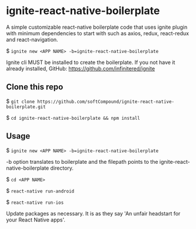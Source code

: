 # ignite-react-native-boilerplate
A simple customizable react-native boilerplate code that uses ignite plugin with minimum dependencies to start with such as axios, redux, react-redux and react-navigation.

$ ```ignite new <APP NAME> -b=ignite-react-native-boilerplate```

Ignite cli MUST be installed to create the boilerplate. If you not have it already installed, GitHub: https://github.com/infinitered/ignite

## Clone this repo
$ ```git clone https://github.com/softCompound/ignite-react-native-boilerplate.git```

$ ```cd ignite-react-native-boilerplate && npm install```
## Usage

$ ```ignite new <APP NAME> -b=ignite-react-native-boilerplate```

-b option translates to boilerplate and the filepath points to the ignite-react-native-boilerplate directory.

$ ```cd <APP NAME>```

$ ```react-native run-android```

$ ```react-native run-ios```

Update packages as necessary. It is as they say 'An unfair headstart for your React Native apps'.
